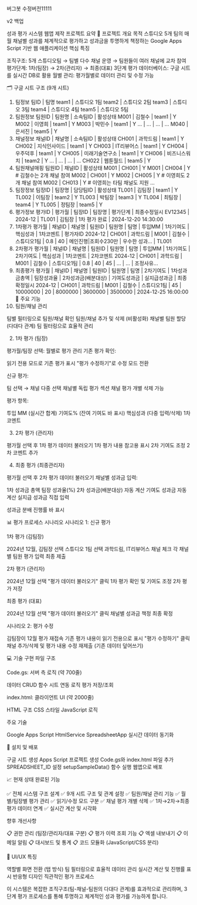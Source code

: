 
버그봇 수정버전11111



v2 백업


성과 평가 시스템 웹앱 제작 프로젝트 요약
📌 프로젝트 개요
목적
스튜디오 5개 팀의 매월 채널별 성과를 체계적으로 평가하고 성과금을 투명하게 책정하는 Google Apps Script 기반 웹 애플리케이션
핵심 특징

조직구조: 5개 스튜디오팀 → 팀별 다수 채널 운영 → 팀원들이 여러 채널에 교차 참여
평가단계: 1차(팀장) → 2차(관리자) → 최종(대표) 3단계 평가
데이터베이스: 구글 시트를 실시간 DB로 활용
월별 관리: 평가월별로 데이터 관리 및 수정 가능

🗂️ 구글 시트 구조 (9개 시트)
1. 팀정보
팀ID    | 팀명
team1   | 스튜디오 1팀
team2   | 스튜디오 2팀
team3   | 스튜디오 3팀
team4   | 스튜디오 4팀
team5   | 스튜디오 5팀
2. 팀원정보
팀원ID  | 팀원명   | 소속팀ID | 활성상태
M001   | 김철수   | team1    | Y
M002   | 이영희   | team1    | Y
M003   | 박민수   | team1    | Y
...    | ...     | ...      | ...
M040   | 은서진   | team5    | Y
3. 채널정보
채널ID   | 채널명           | 소속팀ID | 활성상태
CH001   | 과학드림         | team1    | Y
CH002   | 지식인사이드      | team1    | Y
CH003   | IT리뷰어스       | team1    | Y
CH004   | 우주덕후         | team1    | Y
CH005   | 미래기술연구소     | team1    | Y
CH006   | 비즈니스워치      | team2    | Y
...     | ...            | ...      | ...
CH022   | 웹툰월드         | team5    | Y
4. 팀원채널매핑
팀원ID  | 채널ID  | 활성상태
M001   | CH001  | Y
M001   | CH004  | Y    # 김철수는 2개 채널 참여
M002   | CH001  | Y
M002   | CH005  | Y    # 이영희도 2개 채널 참여
M002   | CH013  | Y    # 이영희는 타팀 채널도 지원
...
5. 팀장정보
팀장ID  | 팀장명  | 담당팀ID | 활성상태
TL001  | 김팀장  | team1    | Y
TL002  | 이팀장  | team2    | Y
TL003  | 박팀장  | team3    | Y
TL004  | 최팀장  | team4    | Y
TL005  | 정팀장  | team5    | Y
6. 평가정보
평가ID    | 평가월    | 팀장ID | 팀장명  | 평가단계      | 최종수정일시
EV12345  | 2024-12 | TL001 | 김팀장  | 1차 평가 완료  | 2024-12-20 14:30:00
7. 1차평가
평가월    | 채널ID | 채널명   | 팀원ID | 팀원명  | 팀명      | 투입MM | 1차기여도 | 핵심성과              | 1차코멘트      | 평가자ID
2024-12  | CH001 | 과학드림  | M001  | 김철수  | 스튜디오1팀 | 0.8   | 40      | 메인진행|조회수230만   | 우수한 성과... | TL001
8. 2차평가
평가월    | 채널ID | 채널명   | 팀원ID | 팀원명  | 팀명      | 투입MM | 1차기여도 | 2차기여도 | 핵심성과 | 1차코멘트 | 2차코멘트
2024-12  | CH001 | 과학드림  | M001  | 김철수  | 스튜디오1팀 | 0.8   | 40      | 45      | ...    | ...     | 조정사유...
9. 최종평가
평가월    | 채널ID | 채널명   | 팀원ID | 팀원명  | 팀명      | 2차기여도 | 1차성과금총액 | 팀장성과율 | 2차성과금(배분대상) | 기여도성과금 | 실지급성과금 | 최종확정일시
2024-12  | CH001 | 과학드림  | M001  | 김철수  | 스튜디오1팀 | 45      | 10000000  | 20       | 8000000         | 3600000   | 3500000   | 2024-12-25 16:00:00
🎯 주요 기능
1. 팀원/채널 관리

팀별 필터링으로 팀원/채널 확인
팀원/채널 추가 및 삭제 (비활성화)
채널별 팀원 할당 (다대다 관계)
팀 필터링으로 효율적 관리

2. 1차 평가 (팀장)

평가월/팀장 선택: 월별로 평가 관리
기존 평가 확인:

읽기 전용 모드로 기존 평가 표시
"평가 수정하기"로 수정 모드 전환


신규 평가:

팀 선택 → 채널 다중 선택
채널별 독립 평가 섹션
채널 평가 개별 삭제 가능


평가 항목:

투입 MM (실시간 합계)
기여도% (잔여 기여도 바 표시)
핵심성과 (다중 입력/삭제)
1차 코멘트



3. 2차 평가 (관리자)

평가월 선택 후 1차 평가 데이터 불러오기
1차 평가 내용 참고용 표시
2차 기여도 조정
2차 코멘트 추가

4. 최종 평가 (최종관리자)

평가월 선택 후 2차 평가 데이터 불러오기
채널별 성과금 입력:

1차 성과금 총액
팀장 성과율(%)
2차 성과금(배분대상) 자동 계산
기여도 성과금 자동 계산
실지급 성과금 직접 입력


성과금 분배 진행률 바 표시

📊 평가 프로세스 시나리오
시나리오 1: 신규 평가

1차 평가 (김팀장)

2024년 12월, 김팀장 선택
스튜디오 1팀 선택
과학드림, IT리뷰어스 채널 체크
각 채널별 팀원 평가 입력
최종 제출


2차 평가 (관리자)

2024년 12월 선택
"평가 데이터 불러오기" 클릭
1차 평가 확인 및 기여도 조정
2차 평가 저장


최종 평가 (대표)

2024년 12월 선택
"평가 데이터 불러오기" 클릭
채널별 성과금 책정
최종 확정



시나리오 2: 평가 수정

김팀장이 12월 평가 재접속
기존 평가 내용이 읽기 전용으로 표시
"평가 수정하기" 클릭
채널 추가/삭제 및 평가 내용 수정
재제출 (기존 데이터 덮어쓰기)

💻 기술 구현
파일 구조

Code.gs: 서버 측 로직 (약 700줄)

데이터 CRUD 함수
시트 연동 로직
평가 저장/조회


index.html: 클라이언트 UI (약 2000줄)

HTML 구조
CSS 스타일
JavaScript 로직



주요 기술

Google Apps Script
HtmlService
SpreadsheetApp
실시간 데이터 동기화

🔧 설치 및 배포

구글 시트 생성
Apps Script 프로젝트 생성
Code.gs와 index.html 파일 추가
SPREADSHEET_ID 설정
setupSampleData() 함수 실행
웹앱으로 배포

📈 현재 상태
완료된 기능

✅ 전체 시스템 구조 설계
✅ 9개 시트 구조 및 관계 설정
✅ 팀원/채널 관리 기능
✅ 월별/팀장별 평가 관리
✅ 읽기/수정 모드 구분
✅ 채널 평가 개별 삭제
✅ 1차→2차→최종 평가 데이터 연계
✅ 실시간 계산 및 시각화

향후 개선사항

📋 권한 관리 (팀장/관리자/대표 구분)
📋 평가 이력 조회 기능
📋 엑셀 내보내기
📋 이메일 알림
📋 대시보드 및 통계
📋 코드 모듈화 (JavaScript/CSS 분리)

🎨 UI/UX 특징

역할별 화면 전환 (탭 방식)
팀 필터링으로 효율적 데이터 관리
실시간 계산 및 진행률 표시
반응형 디자인
직관적인 평가 프로세스

이 시스템은 복잡한 조직구조(팀-채널-팀원의 다대다 관계)를 효과적으로 관리하며, 3단계 평가 프로세스를 통해 투명하고 체계적인 성과 평가를 가능하게 합니다.

